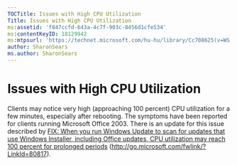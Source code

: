 ```yaml
---
TOCTitle: Issues with High CPU Utilization
Title: Issues with High CPU Utilization
ms:assetid: 'f847ccfd-643a-4c7f-903c-8456d1cfe534'
ms:contentKeyID: 18129942
ms:mtpsurl: 'https://technet.microsoft.com/hu-hu/library/Cc708625(v=WS.10)'
author: SharonSears
ms.author: SharonSears
---
```


Issues with High CPU Utilization
================================

Clients may notice very high (approaching 100 percent) CPU utilization for a few minutes, especially after rebooting. The symptoms have been reported for clients running Microsoft Office 2003. There is an update for this issue described by [FIX: When you run Windows Update to scan for updates that use Windows Installer, including Office updates, CPU utilization may reach 100 percent for prolonged periods](http://go.microsoft.com/fwlink/?linkid=80817) (http://go.microsoft.com/fwlink/?LinkId=80817).
